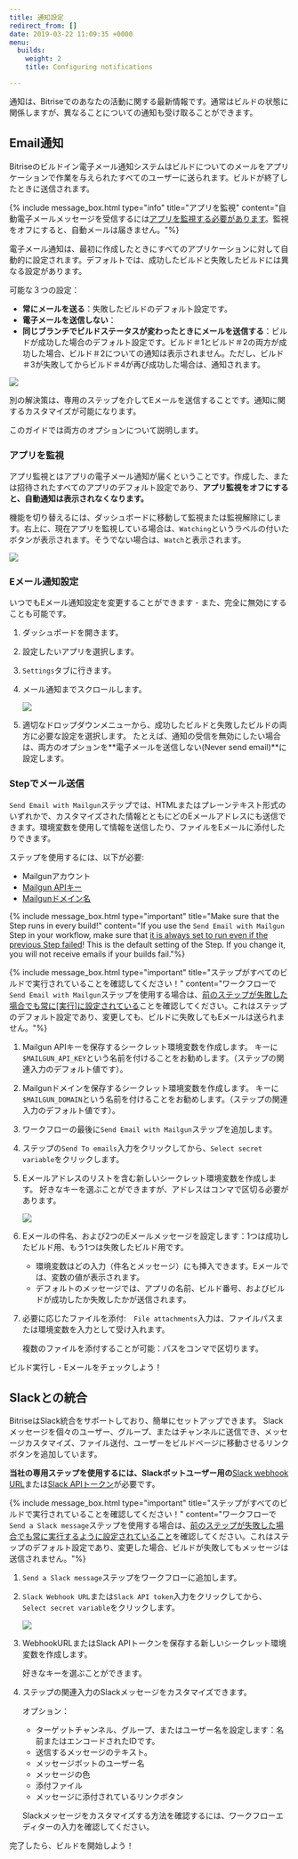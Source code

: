 ```yaml
---
title: 通知設定
redirect_from: []
date: 2019-03-22 11:09:35 +0000
menu:
  builds:
    weight: 2
    title: Configuring notifications

---
```

通知は、Bitriseでのあなたの活動に関する最新情報です。通常はビルドの状態に関係しますが、異なることについての通知も受け取ることができます。

## Email通知

Bitriseのビルドイン電子メール通知システムはビルドについてのメールをアプリケーションで作業を与えられたすべてのユーザーに送られます。ビルドが終了したときに送信されます。

{% include message_box.html type="info" title="アプリを監視" content="自動電子メールメッセージを受信するには[アプリを監視する必要があります](/builds/configuring-notifications/#watching-an-app)。監視をオフにすると、自動メールは届きません。"%}

電子メール通知は、最初に作成したときにすべてのアプリケーションに対して自動的に設定されます。デフォルトでは、成功したビルドと失敗したビルドには異なる設定があります。

可能な３つの設定：

* **常にメールを送る**：失敗したビルドのデフォルト設定です。
* **電子メールを送信しない**：
* **同じブランチでビルドステータスが変わったときにメールを送信する**：ビルドが成功した場合のデフォルト設定です。ビルド＃1とビルド＃2の両方が成功した場合、ビルド＃2についての通知は表示されません。ただし、ビルド＃3が失敗してからビルド＃4が再び成功した場合は、通知されます。

![](/img/email-from-bitrise.png)

別の解決策は、専用のステップを介してEメールを送信することです。通知に関するカスタマイズが可能になります。

このガイドでは両方のオプションについて説明します。

### アプリを監視

アプリ監視とはアプリの電子メール通知が届くということです。作成した、または招待されたすべてのアプリのデフォルト設定であり、**アプリ監視をオフにすると、自動通知は表示されなくなります。**

機能を切り替えるには、ダッシュボードに移動して監視または監視解除にします。右上に、現在アプリを監視している場合は、`Watching`というラベルの付いたボタンが表示されます。そうでない場合は、`Watch`と表示されます。

![](/img/watching.png)

### Eメール通知設定

いつでもEメール通知設定を変更することができます - また、完全に無効にすることも可能です。

1. ダッシュボードを開きます。
2. 設定したいアプリを選択します。
3. `Settings`タブに行きます。
4. メール通知までスクロールします。

   ![](/img/email-notifications.png)
5. 適切なドロップダウンメニューから、成功したビルドと失敗したビルドの両方に必要な設定を選択します。  たとえば、通知の受信を無効にしたい場合は、両方のオプションを**電子メールを送信しない(Never send email)**に設定します。

### Stepでメール送信

`Send Email with Mailgun`ステップでは、HTMLまたはプレーンテキスト形式のいずれかで、カスタマイズされた情報とともにどのEメールアドレスにも送信できます。環境変数を使用して情報を送信したり、ファイルをEメールに添付したりできます。

ステップを使用するには、以下が必要:

* Mailgunアカウント
* [Mailgun APIキー ](https://help.mailgun.com/hc/en-us/articles/203380100-Where-can-I-find-my-API-key-and-SMTP-credentials-)
* [Mailgunドメイン名](https://help.mailgun.com/hc/en-us/articles/203637190-How-do-I-add-a-domain-)

{% include message_box.html type="important" title="Make sure that the Step runs in every build!" content="If you use the `Send Email with Mailgun` Step in your workflow, make sure that [it is always set to run even if the previous Step failed](/getting-started/getting-started-steps/#skipping-steps)! This is the default setting of the Step. If you change it, you will not receive emails if your builds fail."%}

{% include message_box.html type="important" title="ステップがすべてのビルドで実行されていることを確認してください！" content="ワークフローで`Send Email with Mailgun`ステップを使用する場合は、[前のステップが失敗した場合でも常に\[実行\]に設定されている](/getting-started/getting-started-steps/#skipping-steps)ことを確認してください。これはステップのデフォルト設定であり、変更しても、ビルドに失敗してもEメールは送られません。"%}

1. Mailgun APIキーを保存するシークレット環境変数を作成します。  キーに`$MAILGUN_API_KEY`という名前を付けることをお勧めします。（ステップの関連入力のデフォルト値です）。
2. Mailgunドメインを保存するシークレット環境変数を作成します。  キーに`$MAILGUN_DOMAIN`という名前を付けることをお勧めします。（ステップの関連入力のデフォルト値です）。
3. ワークフローの最後に`Send Email with Mailgun`ステップを追加します。
4. ステップの`Send To emails`入力をクリックしてから、`Select secret variable`をクリックします。
5. Eメールアドレスのリストを含む新しいシークレット環境変数を作成します。  好きなキーを選ぶことができますが、アドレスはコンマで区切る必要があります。

   ![](/img/email-list-secret.png)
6. Eメールの件名、および2つのEメールメッセージを設定します：1つは成功したビルド用、もう1つは失敗したビルド用です。
   * 環境変数はどの入力（件名とメッセージ）にも挿入できます。Eメールでは、変数の値が表示されます。
   * デフォルトのメッセージでは、アプリの名前、ビルド番号、およびビルドが成功したか失敗したかが送信されます。
7. 必要に応じたファイルを添付:　`File attachments`入力は、ファイルパスまたは環境変数を入力として受け入れます。

   複数のファイルを添付することが可能：パスをコンマで区切ります。

ビルド実行し - Eメールをチェックしよう！

## Slackとの統合

BitriseはSlack統合をサポートしており、簡単にセットアップできます。 Slackメッセージを個々のユーザー、グループ、またはチャンネルに送信でき、メッセージカスタマイズ、ファイル送付、ユーザーをビルドページに移動させるリンクボタンを追加しています。

**当社の専用ステップを使用するには、Slackボットユーザー用の**[Slack webhook URL](https://api.slack.com/incoming-webhooks)または[Slack APIトークン](https://api.slack.com/bot-users)が必要です。

{% include message_box.html type="important" title="ステップがすべてのビルドで実行されていることを確認してください！" content="ワークフローで`Send a Slack message`ステップを使用する場合は、[前の]()[ステップが失敗した場合でも常に実行するように設定されていること](/getting-started/getting-started-steps/#skipping-steps)を確認してください。これはステップのデフォルト設定であり、変更した場合、ビルドが失敗してもメッセージは送信されません。"%}

1. `Send a Slack message`ステップをワークフローに追加します。
2. `Slack Webhook URL`または`Slack API token`入力をクリックしてから、`Select secret variable`をクリックします。

   ![](/img/slack-step.png)
3. WebhookURLまたはSlack APIトークンを保存する新しいシークレット環境変数を作成します。

   好きなキーを選ぶことができます。
4. ステップの関連入力のSlackメッセージをカスタマイズできます。

   オプション：
   * ターゲットチャンネル、グループ、またはユーザー名を設定します：名前またはエンコードされたIDです。
   * 送信するメッセージのテキスト。
   * メッセージボットのユーザー名
   * メッセージの色
   * 添付ファイル
   * メッセージに添付されているリンクボタン

   Slackメッセージをカスタマイズする方法を確認するには、ワークフローエディターの入力を確認してください。

完了したら、ビルドを開始しよう！